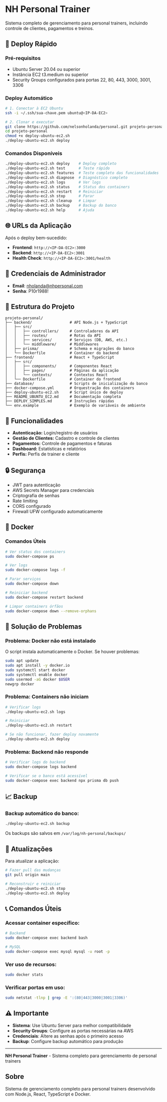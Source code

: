 # NH Personal Trainer

Sistema completo de gerenciamento para personal trainers, incluindo controle de clientes, pagamentos e treinos.

## 🚀 Deploy Rápido

### Pré-requisitos

* Ubuntu Server 20.04 ou superior
* Instância EC2 t3.medium ou superior
* Security Groups configurados para portas 22, 80, 443, 3000, 3001, 3306

### Deploy Automático

```bash
# 1. Conectar à EC2 Ubuntu
ssh -i ~/.ssh/sua-chave.pem ubuntu@<IP-DA-EC2>

# 2. Clonar e executar
git clone https://github.com/nelsonholanda/personal.git projeto-personal
cd projeto-personal
chmod +x deploy-ubuntu-ec2.sh
./deploy-ubuntu-ec2.sh deploy
```

### Comandos Disponíveis

```bash
./deploy-ubuntu-ec2.sh deploy    # Deploy completo
./deploy-ubuntu-ec2.sh test      # Teste rápido
./deploy-ubuntu-ec2.sh features  # Teste completo das funcionalidades
./deploy-ubuntu-ec2.sh diagnose  # Diagnóstico completo
./deploy-ubuntu-ec2.sh logs      # Ver logs
./deploy-ubuntu-ec2.sh status    # Status dos containers
./deploy-ubuntu-ec2.sh restart   # Reiniciar
./deploy-ubuntu-ec2.sh stop      # Parar
./deploy-ubuntu-ec2.sh cleanup   # Limpar
./deploy-ubuntu-ec2.sh backup    # Backup do banco
./deploy-ubuntu-ec2.sh help      # Ajuda
```

## 🌐 URLs da Aplicação

Após o deploy bem-sucedido:

- **Frontend**: `http://<IP-DA-EC2>:3000`
- **Backend**: `http://<IP-DA-EC2>:3001`
- **Health Check**: `http://<IP-DA-EC2>:3001/health`

## 👤 Credenciais de Administrador

- **Email**: nholanda@nhpersonal.com
- **Senha**: P10r1988!

## 📁 Estrutura do Projeto

```
projeto-personal/
├── backend/                 # API Node.js + TypeScript
│   ├── src/
│   │   ├── controllers/     # Controladores da API
│   │   ├── routes/          # Rotas da API
│   │   ├── services/        # Serviços (DB, AWS, etc.)
│   │   └── middleware/      # Middlewares
│   ├── prisma/              # Schema e migrações do banco
│   └── Dockerfile           # Container do backend
├── frontend/                # React + TypeScript
│   ├── src/
│   │   ├── components/      # Componentes React
│   │   ├── pages/           # Páginas da aplicação
│   │   └── contexts/        # Contextos React
│   └── Dockerfile           # Container do frontend
├── database/                # Scripts de inicialização do banco
├── docker-compose.yml       # Orquestração dos containers
├── deploy-ubuntu-ec2.sh     # Script único de deploy
├── README_UBUNTU_EC2.md     # Documentação completa
├── DEPLOY_SIMPLES.md        # Instruções rápidas
└── env.example              # Exemplo de variáveis de ambiente
```

## 🔧 Funcionalidades

* **Autenticação:** Login/registro de usuários
* **Gestão de Clientes:** Cadastro e controle de clientes
* **Pagamentos:** Controle de pagamentos e faturas
* **Dashboard:** Estatísticas e relatórios
* **Perfis:** Perfis de trainer e cliente

## 🔒 Segurança

* JWT para autenticação
* AWS Secrets Manager para credenciais
* Criptografia de senhas
* Rate limiting
* CORS configurado
* Firewall UFW configurado automaticamente

## 🐳 Docker

### Comandos Úteis

```bash
# Ver status dos containers
sudo docker-compose ps

# Ver logs
sudo docker-compose logs -f

# Parar serviços
sudo docker-compose down

# Reiniciar backend
sudo docker-compose restart backend

# Limpar containers órfãos
sudo docker-compose down --remove-orphans
```

## 🐛 Solução de Problemas

### Problema: Docker não está instalado
O script instala automaticamente o Docker. Se houver problemas:

```bash
sudo apt update
sudo apt install -y docker.io
sudo systemctl start docker
sudo systemctl enable docker
sudo usermod -aG docker $USER
newgrp docker
```

### Problema: Containers não iniciam
```bash
# Verificar logs
./deploy-ubuntu-ec2.sh logs

# Reiniciar
./deploy-ubuntu-ec2.sh restart

# Se não funcionar, fazer deploy novamente
./deploy-ubuntu-ec2.sh deploy
```

### Problema: Backend não responde
```bash
# Verificar logs do backend
sudo docker-compose logs backend

# Verificar se o banco está acessível
sudo docker-compose exec backend npx prisma db push
```

## 📈 Backup

### Backup automático do banco:
```bash
./deploy-ubuntu-ec2.sh backup
```

Os backups são salvos em `/var/log/nh-personal/backups/`

## 🔄 Atualizações

Para atualizar a aplicação:

```bash
# Fazer pull das mudanças
git pull origin main

# Reconstruir e reiniciar
./deploy-ubuntu-ec2.sh stop
./deploy-ubuntu-ec2.sh deploy
```

## 📞 Comandos Úteis

### Acessar container específico:
```bash
# Backend
sudo docker-compose exec backend bash

# MySQL
sudo docker-compose exec mysql mysql -u root -p
```

### Ver uso de recursos:
```bash
sudo docker stats
```

### Verificar portas em uso:
```bash
sudo netstat -tlnp | grep -E ':(80|443|3000|3001|3306)'
```

## ⚠️ Importante

- **Sistema**: Use Ubuntu Server para melhor compatibilidade
- **Security Groups**: Configure as portas necessárias na AWS
- **Credenciais**: Altere as senhas após o primeiro acesso
- **Backup**: Configure backup automático para produção

---

**NH Personal Trainer** - Sistema completo para gerenciamento de personal trainers

## Sobre

Sistema de gerenciamento completo para personal trainers desenvolvido com Node.js, React, TypeScript e Docker. 